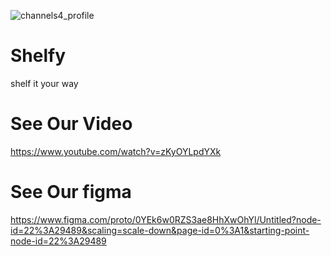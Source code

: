 ![channels4_profile](https://user-images.githubusercontent.com/56643494/192334199-5089ada4-18a5-440c-9253-af7755e5e2bb.jpg)
# Shelfy

shelf it your way

# See Our Video

https://www.youtube.com/watch?v=zKyOYLpdYXk
 
# See Our figma

https://www.figma.com/proto/0YEk6w0RZS3ae8HhXwOhYl/Untitled?node-id=22%3A29489&scaling=scale-down&page-id=0%3A1&starting-point-node-id=22%3A29489
